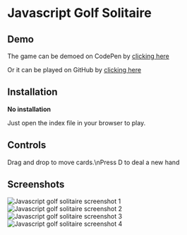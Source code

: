 # Javascript Golf Solitaire

## Demo
The game can be demoed on CodePen by [clicking here](https://codepen.io/ozboware/full/XWEbvzy)

Or it can be played on GitHub by [clicking here](https://ozboware.github.io/Javascript-Golf-Solitaire/)

## Installation

**No installation**

Just open the index file in your browser to play.

## Controls

Drag and drop to move cards.\nPress D to deal a new hand

## Screenshots

![Javascript golf solitaire screenshot 1](https://user-images.githubusercontent.com/95859352/177087147-53173c21-5b41-4e4e-9658-8f24b686a159.png)
![Javascript golf solitaire screenshot 2](https://user-images.githubusercontent.com/95859352/177087149-8689700f-dbb3-4cce-9246-de1e568d6c2d.png)
![Javascript golf solitaire screenshot 3](https://user-images.githubusercontent.com/95859352/177087151-bb8bca0d-7c02-40f8-9125-9498895e514c.png)
![Javascript golf solitaire screenshot 4](https://user-images.githubusercontent.com/95859352/177087155-f40ca07c-d52d-4c36-8c72-5bed695438f2.png)
